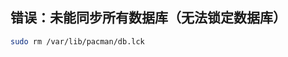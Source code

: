 <!--
 * @Description: 
 * @Version: 1.0
 * @Author: DaLao
 * @Email: dalao_li@163.com
 * @Date: 2022-01-20 06:25:20
 * @LastEditors: DaLao
 * @LastEditTime: 2022-01-20 06:25:20
-->


## 错误：未能同步所有数据库（无法锁定数据库）

```sh
sudo rm /var/lib/pacman/db.lck
```